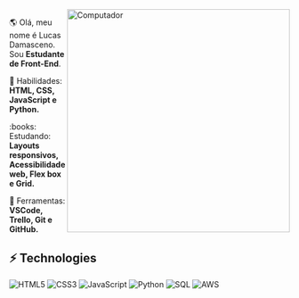 <img src="https://raw.githubusercontent.com/MicaelliMedeiros/micaellimedeiros/master/image/computer-illustration.png" min-width="400px" max-width="400px" width="400px" align="right" alt="Computador">

<p align="left"> 
  🌎 Olá, meu nome é Lucas Damasceno. Sou <strong>Estudante de Front-End</strong>.
</p>

<p align="left">
  🦄 Habilidades: <strong>HTML, CSS, JavaScript e Python.</strong>
</p>

<p align="left">
 :books: Estudando: <strong>Layouts responsivos, Acessibilidade web, Flex box e Grid.</strong>
</p>

<p align="left">
  💼 Ferramentas: <strong>VSCode, Trello, Git e GitHub.</strong>
</p>


## ⚡ Technologies

![HTML5](https://img.shields.io/badge/HTML-239120?style=for-the-badge&logo=html5&logoColor=white)
![CSS3](https://img.shields.io/badge/CSS-239120?&style=for-the-badge&logo=css3&logoColor=white)
![JavaScript](https://img.shields.io/badge/JavaScript-F7DF1E?style=for-the-badge&logo=javascript&logoColor=black)
![Python](https://img.shields.io/badge/Python-14354C?style=for-the-badge&logo=python&logoColor=white)
![SQL](https://img.shields.io/badge/Microsoft_SQL_Server-CC2927?style=for-the-badge&logo=microsoft-sql-server&logoColor=white)
![AWS](https://img.shields.io/badge/Amazon_AWS-232F3E?style=for-the-badge&logo=amazon-aws&logoColor=white)





